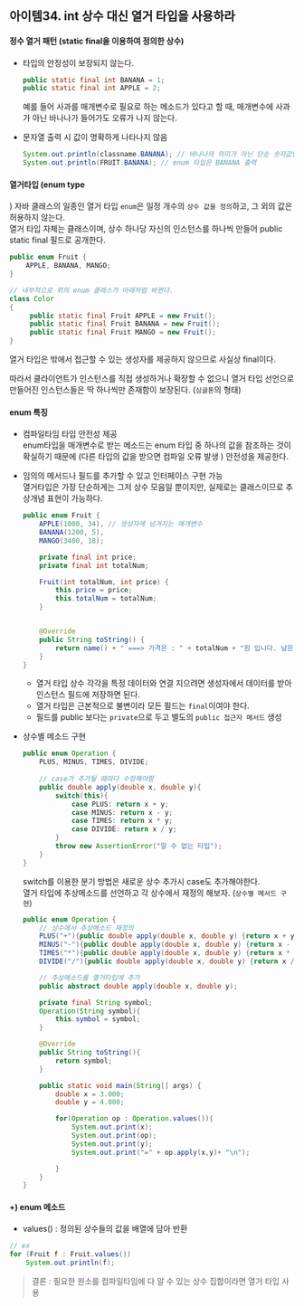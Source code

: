 ## 아이템34. int 상수 대신 열거 타입을 사용하라

#### 정수 열거 패턴 (static final을 이용하여 정의한 상수)
- 타입의 안정성이 보장되지 않는다. 
    ```java
    public static final int BANANA = 1;   
    public static final int APPLE = 2;
    
    ```
    
    예를 들어 사과를 매개변수로 필요로 하는 메소드가 있다고 할 때, 매개변수에 사과가 아닌 바나나가
    들어가도 오류가 나지 않는다. 
- 문자열 출력 시 값이 명확하게 나타나지 않음
    ```java
    System.out.println(classname.BANANA); // 바나나의 의미가 아닌 단순 숫자값인 1 출력 
    System.out.println(FRUIT.BANANA); // enum 타입은 BANANA 출력
    ```
#### 열거타입 (enum type
)
자바 클래스의 일종인 열거 타입 `enum`은 일정 개수의 `상수 값을 정의`하고, 그 외의 값은 허용하지 않는다.   
열거 타입 자체는 클래스이며, 상수 하나당 자신의 인스턴스를 하나씩 만들어 public static final 필드로 공개한다.

```java
public enum Fruit {
    APPLE, BANANA, MANGO;
}
```

```java
// 내부적으로 위의 enum 클래스가 아래처럼 바뀐다.
class Color
{
     public static final Fruit APPLE = new Fruit();
     public static final Fruit BANANA = new Fruit();
     public static final Fruit MANGO = new Fruit();
}
```

열거 타입은 밖에서 접근할 수 있는 생성자를 제공하지 않으므로 사실상 final이다. 

따라서 클라이언트가 인스턴스를 직접 생성하거나 확장할 수 없으니 열거 타입 선언으로 만들어진 인스턴스들은
딱 하나씩만 존재함이 보장된다. (`싱글톤`의 형태)

#### enum 특징
- 컴파일타임 타입 안전성 제공   
enum타입을 매개변수로 받는 메소드는 enum 타입 중 하나의 값을 참조하는 것이 확실하기 때문에 
(다른 타입의 값을 받으면 컴파일 오류 발생 ) 안전성을 제공한다. 

- 임의의 메서드나 필드를 추가할 수 있고 인터페이스 구현 가능    
열거타입은 가장 단순하게는 그저 상수 모음일 뿐이지만, 실제로는 클래스이므로 추상개념 표현이 가능하다. 

    ```java
    public enum Fruit {
        APPLE(1000, 34), // 생성자에 넘겨지는 매개변수 
        BANANA(1200, 5),
        MANGO(3400, 18);
    
        private final int price;
        private final int totalNum;
    
        Fruit(int totalNum, int price) {
            this.price = price;
            this.totalNum = totalNum;
        }
    
    
        @Override
        public String toString() {
            return name() + " ===> 가격은 : " + totalNum + "원 입니다. 남은 수량은: " + price + "개 입니다.";
        }
    }
    ```
    - 열거 타입 상수 각각을 특정 데이터와 연결 지으려면 생성자에서 데이터를 받아 인스턴스 필드에 저장하면 된다. 
    - 열거 타입은 근본적으로 불변이라 모든 필드는 `final`이여야 한다.
    - 필드를 public 보다는 `private`으로 두고 별도의 `public 접근자 메서드` 생성 
  
- 상수별 메소드 구현 
    ```java
    public enum Operation {
        PLUS, MINUS, TIMES, DIVIDE;
        
        // case가 추가될 때마다 수정해야함
        public double apply(double x, double y){
            switch(this){
                case PLUS: return x + y;
                case MINUS: return x - y;
                case TIMES: return x * y;
                case DIVIDE: return x / y;
            }
            throw new AssertionError("알 수 없는 타입");
        }
    }
    ```
  switch를 이용한 분기 방법은 새로운 상수 추가시 case도 추가해야한다.   
  열거 타입에 추상메소드를 선언하고 각 상수에서 재정의 해보자. (`상수별 메서드 구현`)
    ```java
    public enum Operation {
        // 상수에서 추상메소드 재정의
        PLUS("+"){public double apply(double x, double y) {return x + y;} },
        MINUS("-"){public double apply(double x, double y) {return x - y;} },
        TIMES("*"){public double apply(double x, double y) {return x * y;} },
        DIVIDE("/"){public double apply(double x, double y) {return x / y;} };
    
        // 추상메소드를 열거타입에 추가
        public abstract double apply(double x, double y);
    
        private final String symbol;
        Operation(String symbol){
            this.symbol = symbol;
        }
    
        @Override
        public String toString(){
            return symbol;
        }
    
        public static void main(String[] args) {
            double x = 3.000;
            double y = 4.000;
    
            for(Operation op : Operation.values()){
                System.out.print(x);
                System.out.print(op);
                System.out.print(y);
                System.out.print("=" + op.apply(x,y)+ "\n");
    
            }
        }
    }
    ``` 

#### +) enum 메소드 
- values() : 정의된 상수들의 값을 배열에 담아 반환 

```java
// ex
for (Fruit f : Fruit.values())
    System.out.println(f);
```


> 결론 : 필요한 원소를 컴파일타임에 다 알 수 있는 상수 집합이라면 열거 타입 사용 
